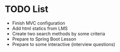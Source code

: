 # TODO List

* Finish MVC configuration
* Add html statics from LMS
* Create two search methods by some criteria
* Prepare to Spring Boot Lesson
* Prepare to some interactive (interview questions)